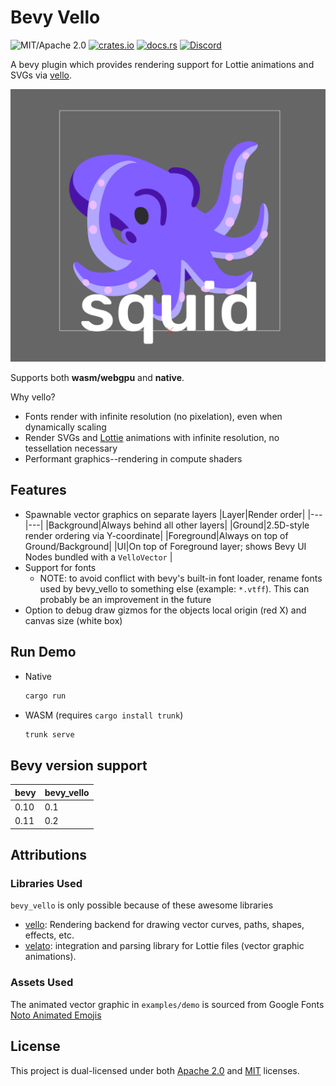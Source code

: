 # Bevy Vello

![MIT/Apache 2.0](https://img.shields.io/badge/license-MIT%2FApache-blue.svg)
[![crates.io](https://img.shields.io/crates/v/bevy-async-task.svg)](https://crates.io/crates/bevy-async-task)
[![docs.rs](https://img.shields.io/docsrs/bevy-async-task)](https://docs.rs/bevy-async-task)
[![Discord](https://img.shields.io/discord/913957940560531456.svg?label=&logo=discord&logoColor=ffffff&color=7389D8&labelColor=6A7EC2)](https://discord.gg/zrjnQzdjCB)

A bevy plugin which provides rendering support for Lottie animations and SVGs via [vello](https://github.com/linebender/vello.git).

![Alt text](image.png)

Supports both **wasm/webgpu** and **native**.

Why vello?
- Fonts render with infinite resolution (no pixelation), even
when dynamically scaling
- Render SVGs and [Lottie](https://lottiefiles.com/what-is-lottie) animations with infinite resolution, no tessellation necessary
- Performant graphics--rendering in compute shaders

## Features
- Spawnable vector graphics on separate layers
  |Layer|Render order|
  |---|---|
  |Background|Always behind all other layers|
  |Ground|2.5D-style render ordering via Y-coordinate|
  |Foreground|Always on top of Ground/Background|
  |UI|On top of Foreground layer; shows Bevy UI Nodes bundled with a `VelloVector` |
- Support for fonts
  - NOTE: to avoid conflict with bevy's built-in font loader, rename fonts used by bevy_vello to something else (example: `*.vtff`). This can probably be an improvement in the future
- Option to debug draw gizmos for the objects local origin (red X) and canvas size (white box)

## Run Demo

- Native

  ```bash
  cargo run
  ```

- WASM (requires `cargo install trunk`)

  ```bash
  trunk serve
  ```

## Bevy version support

|bevy|bevy_vello|
|---|---|
|0.10|0.1|
|0.11|0.2|

## Attributions

### Libraries Used

`bevy_vello` is only possible because of these awesome libraries

- [vello](https://github.com/linebender/vello): Rendering backend for drawing vector curves, paths, shapes, effects, etc.
- [velato](https://github.com/linebender/velato): integration and parsing library for Lottie files (vector graphic animations).

### Assets Used

The animated vector graphic in `examples/demo` is sourced from Google Fonts [Noto Animated Emojis](https://googlefonts.github.io/noto-emoji-animation/documentation)

## License

This project is dual-licensed under both [Apache 2.0](LICENSE-APACHE) and [MIT](LICENSE-MIT) licenses.
